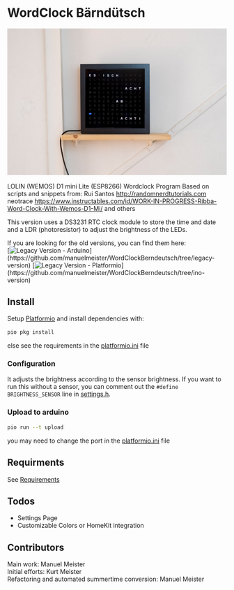 # WordClock Bärndütsch

![Image of the wordclock](design/wordclock.jpg)

LOLIN (WEMOS) D1 mini Lite (ESP8266) Wordclock Program
Based on scripts and snippets from:
Rui Santos http://randomnerdtutorials.com
neotrace https://www.instructables.com/id/WORK-IN-PROGRESS-Ribba-Word-Clock-With-Wemos-D1-Mi/
and others 

This version uses a DS3231 RTC clock module to store the time and date 
and a LDR (photoresistor) to adjust the brightness of the LEDs.

If you are looking for the old versions, you can find them here:  
[![Legacy Version - Arduino](https://img.shields.io/badge/Legacy_Version-Arduino_(.ino)-2ea44f)](https://github.com/manuelmeister/WordClockBerndeutsch/tree/legacy-version)
[![Legacy Version - Platformio](https://img.shields.io/badge/Legacy_Version-Platformio_(.cpp)-f5822a)](https://github.com/manuelmeister/WordClockBerndeutsch/tree/ino-version)


## Install

Setup [Platformio](https://docs.platformio.org/en/latest/core/quickstart.html) and install dependencies with:  
```sh
pio pkg install
```

else see the requirements in the [platformio.ini](platformio.ini) file

### Configuration

It adjusts the brightness according to the sensor brightness.
If you want to run this without a sensor, you can comment out
the `#define BRIGHTNESS_SENSOR` line in [settings.h](src/settings.h).

### Upload to arduino
```sh
pio run --t upload
```
you may need to change the port in the [platformio.ini](platformio.ini) file

## Requirments
See [Requirements](/design/Requirements.md)

## Todos
- Settings Page
- Customizable Colors or HomeKit integration

## Contributors
Main work: Manuel Meister  
Initial efforts: Kurt Meister  
Refactoring and automated summertime conversion: Manuel Meister

